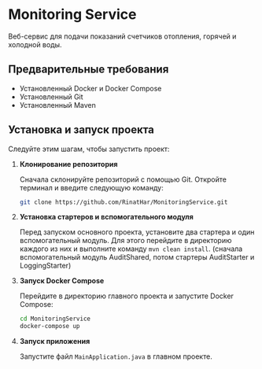 # Monitoring Service

Веб-сервис для подачи показаний счетчиков отопления, горячей и холодной воды.

## Предварительные требования

- Установленный Docker и Docker Compose
- Установленный Git
- Установленный Maven

## Установка и запуск проекта

Следуйте этим шагам, чтобы запустить проект:

1. **Клонирование репозитория**

   Сначала склонируйте репозиторий с помощью Git. Откройте терминал и введите следующую команду:

    ```bash
    git clone https://github.com/RinatHar/MonitoringService.git
    ```

2. **Установка стартеров и вспомогательного модуля**

   Перед запуском основного проекта, установите два стартера и один вспомогательный модуль. Для этого перейдите в директорию каждого из них и выполните команду `mvn clean install`. (сначала вспомогательный модуль AuditShared, потом стартеры AuditStarter и LoggingStarter)

3. **Запуск Docker Compose**

   Перейдите в директорию главного проекта и запустите Docker Compose:

    ```bash
    cd MonitoringService
    docker-compose up
    ```

4. **Запуск приложения**

   Запустите файл `MainApplication.java` в главном проекте.
